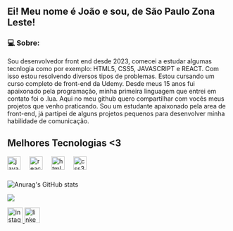 <h2 align="left">Ei! Meu nome é João e sou, de São Paulo Zona Leste!</h2>

###

<h3>💻 Sobre:</h3>

<p>Sou desenvolvedor front end desde 2023, comecei a estudar algumas tecnlogia como por exemplo: HTML5, CSS5, JAVASCRIPT e REACT. Com isso estou resolvendo diversos tipos de problemas. Estou cursando um curso completo de front-end da Udemy. Desde meus 15 anos fui apaixonado pela programação, minha primeira linguagem que entrei em contato foi o .lua. Aqui no meu github quero compartilhar com vocês meus projetos que venho praticando. Sou um estudante apaixonado pela area de front-end, já partipei de alguns projetos pequenos para desenvolver minha habilidade de comunicação.</p>

###
<h2>Melhores Tecnologias <3</h2>
  
<div align="left">
  <img src="https://cdn.jsdelivr.net/gh/devicons/devicon/icons/javascript/javascript-original.svg" height="30" alt="javascript logo"  />
  <img width="12" />
  <img src="https://cdn.jsdelivr.net/gh/devicons/devicon/icons/react/react-original.svg" height="30" alt="react logo"  />
  <img width="12" />
  <img src="https://cdn.jsdelivr.net/gh/devicons/devicon/icons/html5/html5-original.svg" height="30" alt="html5 logo"  />
  <img width="12" />
  <img src="https://cdn.jsdelivr.net/gh/devicons/devicon/icons/css3/css3-original.svg" height="30" alt="css3 logo"  />
</div>

###
<div align="left">
  <div style="display: inline_block">
    
  ![Anurag's GitHub stats](https://github-readme-stats.vercel.app/api?username=Jvzindev&show_icons=true&theme=radical)
  
  ![](https://github-readme-stats.vercel.app/api/top-langs/?username=Jvzindev&theme=radical&hide_border=false&include_all_commits=true&count_private=true&layout=compact)
  </div>
</div>

<div align="left">
  <a href="https://www.instagram.com/eu.joaosz/" target="_blank">
    <img src="https://img.shields.io/static/v1?message=Instagram&logo=instagram&label=&color=E4405F&logoColor=white&labelColor=&style=for-the-badge" height="35" alt="instagram logo"  />
  </a>
  <a href="https://www.linkedin.com/in/eu-joaosz/" target="_blank">
    <img src="https://img.shields.io/static/v1?message=LinkedIn&logo=linkedin&label=&color=0077B5&logoColor=white&labelColor=&style=for-the-badge" height="35" alt="linkedin logo"  />
  </a>
</div>
